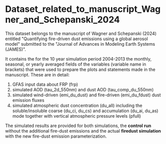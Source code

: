 # Dataset_related_to_manuscript_Wagner_and_Schepanski_2024

This dataset belongs to the manuscript of Wagner and Schepanski (2024) entitled "Quantifying fire-driven dust emissions using a global aerosol model" submitted to the "Journal of Advances in Modeling Earth Systems (JAMES)".

It contains the for the 10 year simulation period 2004-2013 the monthly, seasonal, or yearly averaged fields of the variables (variable name in brackets) that were used to prepare the plots and statements made in the manuscript. These are in detail:
1) GFAS input data about FRP (frp)
2) simulated AOD (tau_2d_550nm) and dust AOD (tau_comp_du_550nm)
3) simulated wind-driven (emi_du_dust) and fire-driven (emi_du_fdust) dust emission fluxes
4) simulated atmospheric dust concentration (du_all) including the soluble/insoluble coarse (du_ci, du_cs) and accumulation (du_ai, du_as) mode together with vertical atmospheric pressure levels (pfull)

The simulated results are provided for both simulations, the **control run** without the additional fire-dust emissions and the actual **firedust simulation** with the new fire-dust emission parameterization.
